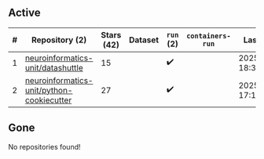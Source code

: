 ## Active
| # | Repository (2) | Stars (42) | Dataset | `run` (2) | `containers-run` | Last Modified |
| --- | --- | --- | --- | --- | --- | --- |
| 1 | [neuroinformatics-unit/datashuttle](https://github.com/neuroinformatics-unit/datashuttle) | 15 |  | :heavy_check_mark: |  | 2025-02-26 18:33:11+00:00 |
| 2 | [neuroinformatics-unit/python-cookiecutter](https://github.com/neuroinformatics-unit/python-cookiecutter) | 27 |  | :heavy_check_mark: |  | 2025-03-03 17:19:37+00:00 |

## Gone
No repositories found!
